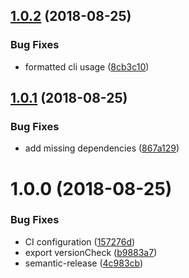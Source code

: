 ## [1.0.2](https://github.com/mike-north/types-version/compare/v1.0.1...v1.0.2) (2018-08-25)


### Bug Fixes

* formatted cli usage ([8cb3c10](https://github.com/mike-north/types-version/commit/8cb3c10))

## [1.0.1](https://github.com/mike-north/types-version/compare/v1.0.0...v1.0.1) (2018-08-25)


### Bug Fixes

* add missing dependencies ([867a129](https://github.com/mike-north/types-version/commit/867a129))

# 1.0.0 (2018-08-25)


### Bug Fixes

* CI configuration ([157276d](https://github.com/mike-north/types-version/commit/157276d))
* export versionCheck ([b9883a7](https://github.com/mike-north/types-version/commit/b9883a7))
* semantic-release ([4c983cb](https://github.com/mike-north/types-version/commit/4c983cb))
